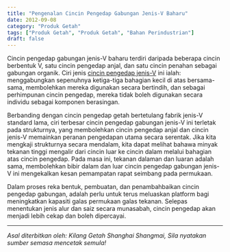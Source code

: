 ```yaml
---
title: "Pengenalan Cincin Pengedap Gabungan Jenis-V Baharu"
date: 2012-09-08
category: "Produk Getah"
tags: ["Produk Getah", "Produk Getah", "Bahan Perindustrian"]
draft: false
---
```


Cincin pengedap gabungan jenis-V baharu terdiri daripada beberapa cincin berbentuk V, satu cincin pengedap anjal, dan satu cincin penahan sebagai gabungan organik. Ciri jenis [cincin pengedap jenis-V](http://www.smpolymer.com/) ini ialah: menggabungkan sepenuhnya ketiga-tiga bahagian kecil di atas bersama-sama, membolehkan mereka digunakan secara bertindih, dan sebagai perhimpunan cincin pengedap, mereka tidak boleh digunakan secara individu sebagai komponen berasingan.

Berbanding dengan cincin pengedap getah bertetulang fabrik jenis-V standard lama, ciri terbesar cincin pengedap gabungan jenis-V ini terletak pada strukturnya, yang membolehkan cincin pengedap anjal dan cincin jenis-V memainkan peranan pengedapan utama secara serentak. Jika kita mengkaji strukturnya secara mendalam, kita dapat melihat bahawa minyak tekanan tinggi mengalir dari cincin luar ke cincin dalam melalui bahagian atas cincin pengedap. Pada masa ini, tekanan dalaman dan luaran adalah sama, membolehkan bibir dalam dan luar cincin pengedap gabungan jenis-V ini mengekalkan kesan pemampatan rapat seimbang pada permukaan.

Dalam proses reka bentuk, pembuatan, dan penambahbaikan cincin pengedap gabungan, adalah perlu untuk terus meluaskan platform bagi meningkatkan kapasiti galas permukaan galas tekanan. Selepas menentukan jenis alur dan saiz secara munasabah, cincin pengedap akan menjadi lebih cekap dan boleh dipercayai.

---

*Asal diterbitkan oleh: Kilang Getah Shanghai Shangmai, Sila nyatakan sumber semasa mencetak semula!*